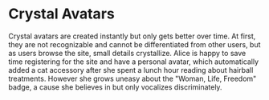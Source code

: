# Crystal Avatars

Crystal avatars are created instantly but only gets better over time. At first, they are not recognizable and cannot be differentiated from other users, but as users browse the site, small details crystallize. Alice is happy to save time registering for the site and have a personal avatar, which automatically added a cat accessory after she spent a lunch hour reading about hairball treatments. However she grows uneasy about the "Woman, Life, Freedom" badge, a cause she believes in but only vocalizes discriminately. 



